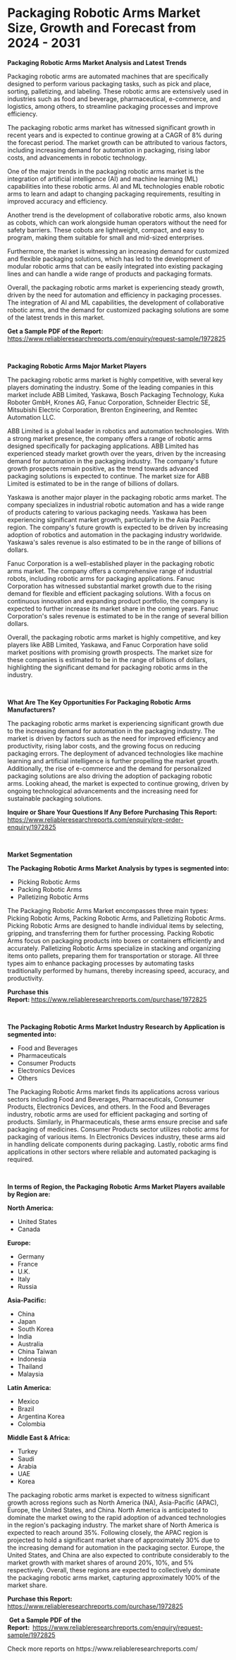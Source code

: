 <p><h1>Packaging Robotic Arms Market Size, Growth and Forecast from 2024 - 2031</h1></p><p><strong>Packaging Robotic Arms Market Analysis and Latest Trends</strong></p>
<p><p>Packaging robotic arms are automated machines that are specifically designed to perform various packaging tasks, such as pick and place, sorting, palletizing, and labeling. These robotic arms are extensively used in industries such as food and beverage, pharmaceutical, e-commerce, and logistics, among others, to streamline packaging processes and improve efficiency.</p><p>The packaging robotic arms market has witnessed significant growth in recent years and is expected to continue growing at a CAGR of 8% during the forecast period. The market growth can be attributed to various factors, including increasing demand for automation in packaging, rising labor costs, and advancements in robotic technology.</p><p>One of the major trends in the packaging robotic arms market is the integration of artificial intelligence (AI) and machine learning (ML) capabilities into these robotic arms. AI and ML technologies enable robotic arms to learn and adapt to changing packaging requirements, resulting in improved accuracy and efficiency.</p><p>Another trend is the development of collaborative robotic arms, also known as cobots, which can work alongside human operators without the need for safety barriers. These cobots are lightweight, compact, and easy to program, making them suitable for small and mid-sized enterprises.</p><p>Furthermore, the market is witnessing an increasing demand for customized and flexible packaging solutions, which has led to the development of modular robotic arms that can be easily integrated into existing packaging lines and can handle a wide range of products and packaging formats.</p><p>Overall, the packaging robotic arms market is experiencing steady growth, driven by the need for automation and efficiency in packaging processes. The integration of AI and ML capabilities, the development of collaborative robotic arms, and the demand for customized packaging solutions are some of the latest trends in this market.</p></p>
<p><strong>Get a Sample PDF of the Report:&nbsp;</strong> <a href="https://www.reliableresearchreports.com/enquiry/request-sample/1972825">https://www.reliableresearchreports.com/enquiry/request-sample/1972825</a></p>
<p>&nbsp;</p>
<p><strong>Packaging Robotic Arms Major Market Players</strong></p>
<p><p>The packaging robotic arms market is highly competitive, with several key players dominating the industry. Some of the leading companies in this market include ABB Limited, Yaskawa, Bosch Packaging Technology, Kuka Roboter GmbH, Krones AG, Fanuc Corporation, Schneider Electric SE, Mitsubishi Electric Corporation, Brenton Engineering, and Remtec Automation LLC.</p><p>ABB Limited is a global leader in robotics and automation technologies. With a strong market presence, the company offers a range of robotic arms designed specifically for packaging applications. ABB Limited has experienced steady market growth over the years, driven by the increasing demand for automation in the packaging industry. The company's future growth prospects remain positive, as the trend towards advanced packaging solutions is expected to continue. The market size for ABB Limited is estimated to be in the range of billions of dollars.</p><p>Yaskawa is another major player in the packaging robotic arms market. The company specializes in industrial robotic automation and has a wide range of products catering to various packaging needs. Yaskawa has been experiencing significant market growth, particularly in the Asia Pacific region. The company's future growth is expected to be driven by increasing adoption of robotics and automation in the packaging industry worldwide. Yaskawa's sales revenue is also estimated to be in the range of billions of dollars.</p><p>Fanuc Corporation is a well-established player in the packaging robotic arms market. The company offers a comprehensive range of industrial robots, including robotic arms for packaging applications. Fanuc Corporation has witnessed substantial market growth due to the rising demand for flexible and efficient packaging solutions. With a focus on continuous innovation and expanding product portfolio, the company is expected to further increase its market share in the coming years. Fanuc Corporation's sales revenue is estimated to be in the range of several billion dollars.</p><p>Overall, the packaging robotic arms market is highly competitive, and key players like ABB Limited, Yaskawa, and Fanuc Corporation have solid market positions with promising growth prospects. The market size for these companies is estimated to be in the range of billions of dollars, highlighting the significant demand for packaging robotic arms in the industry.</p></p>
<p>&nbsp;</p>
<p><strong>What Are The Key Opportunities For Packaging Robotic Arms Manufacturers?</strong></p>
<p><p>The packaging robotic arms market is experiencing significant growth due to the increasing demand for automation in the packaging industry. The market is driven by factors such as the need for improved efficiency and productivity, rising labor costs, and the growing focus on reducing packaging errors. The deployment of advanced technologies like machine learning and artificial intelligence is further propelling the market growth. Additionally, the rise of e-commerce and the demand for personalized packaging solutions are also driving the adoption of packaging robotic arms. Looking ahead, the market is expected to continue growing, driven by ongoing technological advancements and the increasing need for sustainable packaging solutions.</p></p>
<p><strong>Inquire or Share Your Questions If Any Before Purchasing This Report:</strong> <a href="https://www.reliableresearchreports.com/enquiry/pre-order-enquiry/1972825">https://www.reliableresearchreports.com/enquiry/pre-order-enquiry/1972825</a></p>
<p>&nbsp;</p>
<p><strong>Market Segmentation</strong></p>
<p><strong>The Packaging Robotic Arms Market Analysis by types is segmented into:</strong></p>
<p><ul><li>Picking Robotic Arms</li><li>Packing Robotic Arms</li><li>Palletizing Robotic Arms</li></ul></p>
<p><p>The Packaging Robotic Arms Market encompasses three main types: Picking Robotic Arms, Packing Robotic Arms, and Palletizing Robotic Arms. Picking Robotic Arms are designed to handle individual items by selecting, gripping, and transferring them for further processing. Packing Robotic Arms focus on packaging products into boxes or containers efficiently and accurately. Palletizing Robotic Arms specialize in stacking and organizing items onto pallets, preparing them for transportation or storage. All three types aim to enhance packaging processes by automating tasks traditionally performed by humans, thereby increasing speed, accuracy, and productivity.</p></p>
<p><strong>Purchase this Report:&nbsp;</strong><a href="https://www.reliableresearchreports.com/purchase/1972825">https://www.reliableresearchreports.com/purchase/1972825</a></p>
<p>&nbsp;</p>
<p><strong>The Packaging Robotic Arms Market Industry Research by Application is segmented into:</strong></p>
<p><ul><li>Food and Beverages</li><li>Pharmaceuticals</li><li>Consumer Products</li><li>Electronics Devices</li><li>Others</li></ul></p>
<p><p>The Packaging Robotic Arms market finds its applications across various sectors including Food and Beverages, Pharmaceuticals, Consumer Products, Electronics Devices, and others. In the Food and Beverages industry, robotic arms are used for efficient packaging and sorting of products. Similarly, in Pharmaceuticals, these arms ensure precise and safe packaging of medicines. Consumer Products sector utilizes robotic arms for packaging of various items. In Electronics Devices industry, these arms aid in handling delicate components during packaging. Lastly, robotic arms find applications in other sectors where reliable and automated packaging is required.</p></p>
<p>&nbsp;</p>
<p><strong>In terms of Region, the Packaging Robotic Arms Market Players available by Region are:</strong></p>
<p>
    <p> <strong> North America: </strong>
        <ul>
            <li>United States</li>
            <li>Canada</li>
        </ul>
        </p> 
    <p> <strong> Europe: </strong>
        <ul>
            <li>Germany</li>
            <li>France</li>
            <li>U.K.</li>
            <li>Italy</li>
            <li>Russia</li>
        </ul>
        </p> 
    <p> <strong> Asia-Pacific: </strong>
        <ul>
            <li>China</li>
            <li>Japan</li>
            <li>South Korea</li>
            <li>India</li>
            <li>Australia</li>
            <li>China Taiwan</li>
            <li>Indonesia</li>
            <li>Thailand</li>
            <li>Malaysia</li>
        </ul>
        </p> 
    <p> <strong> Latin America: </strong>
        <ul>
            <li>Mexico</li>
            <li>Brazil</li>
            <li>Argentina Korea</li>
            <li>Colombia</li>
        </ul>
        </p> 
    <p> <strong> Middle East & Africa: </strong>
        <ul>
            <li>Turkey</li>
            <li>Saudi</li>
            <li>Arabia</li>
            <li>UAE</li>
            <li>Korea</li>
        </ul>
    </p>
    </p>
<p><p>The packaging robotic arms market is expected to witness significant growth across regions such as North America (NA), Asia-Pacific (APAC), Europe, the United States, and China. North America is anticipated to dominate the market owing to the rapid adoption of advanced technologies in the region's packaging industry. The market share of North America is expected to reach around 35%. Following closely, the APAC region is projected to hold a significant market share of approximately 30% due to the increasing demand for automation in the packaging sector. Europe, the United States, and China are also expected to contribute considerably to the market growth with market shares of around 20%, 10%, and 5% respectively.  Overall, these regions are expected to collectively dominate the packaging robotic arms market, capturing approximately 100% of the market share.</p></p>
<p><strong>Purchase this Report: </strong><a href="https://www.reliableresearchreports.com/purchase/1972825">https://www.reliableresearchreports.com/purchase/1972825</a></p>
<p>&nbsp;<strong>Get a Sample PDF of the Report:&nbsp;&nbsp;</strong><a href="https://www.reliableresearchreports.com/enquiry/request-sample/1972825">https://www.reliableresearchreports.com/enquiry/request-sample/1972825</a></p>
<p><strong></strong></p>
<p>Check more reports on https://www.reliableresearchreports.com/</p>